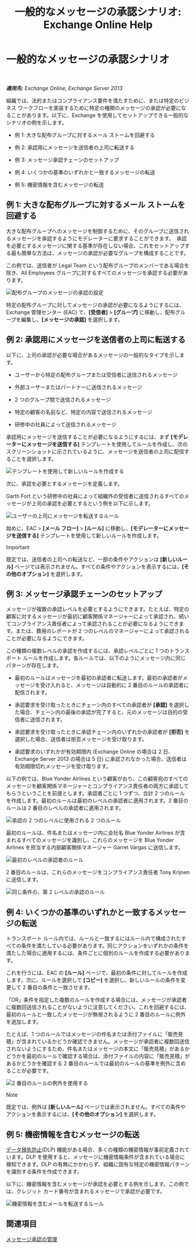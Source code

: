 ﻿---
title: '一般的なメッセージの承認シナリオ: Exchange Online Help'
TOCTitle: 一般的なメッセージの承認シナリオ
ms:assetid: 5c13a07e-c21d-4502-a9f9-fb801197e1dd
ms:mtpsurl: https://technet.microsoft.com/ja-jp/library/Dd298007(v=EXCHG.150)
ms:contentKeyID: 49896268
ms.date: 05/22/2018
mtps_version: v=EXCHG.150
ms.translationtype: HT
---

# 一般的なメッセージの承認シナリオ

 

_**適用先:** Exchange Online, Exchange Server 2013_

組織では、法的またはコンプライアンス要件を満たすために、または特定のビジネス ワークフローを実装するために特定の種類のメッセージの承認が必要になることがあります。以下に、Exchange を使用してセットアップできる一般的なシナリオの例を示します。

  - 例 1: 大きな配布グループに対するメール ストームを回避する

  - 例 2: 承認用にメッセージを送信者の上司に転送する

  - 例 3: メッセージ承認チェーンのセットアップ

  - 例 4: いくつかの基準のいずれかと一致するメッセージの転送

  - 例 5: 機密情報を含むメッセージの転送

## 例 1: 大きな配布グループに対するメール ストームを回避する

大きな配布グループへのメッセージを制御するために、そのグループに送信されるメッセージを承認するようにモデレーターに要求することができます。　承認を必要とするメッセージに関する基準が存在しない場合、これをセットアップする最も簡単な方法は、メッセージの承認が必要なグループを構成することです。

この例では、送信者が Legal Team という配布グループのメンバーである場合を除き、All Employees グループに対するすべてのメッセージを承認する必要があります。

![配布グループのメッセージの承認の設定](images/Dd298007.77721509-93f9-4a90-8d77-986db2b0acf4(EXCHG.150).png "配布グループのメッセージの承認の設定")

特定の配布グループに対してメッセージの承認が必要になるようにするには、Exchange 管理センター (EAC) で、**\[受信者\]** \> **\[グループ\]** に移動し、配布グループを編集し、**\[メッセージの承認\]** を選択します。

## 例 2: 承認用にメッセージを送信者の上司に転送する

以下に、上司の承認が必要な場合があるメッセージの一般的なタイプを示します。

  - ユーザーから特定の配布グループまたは受信者に送信されるメッセージ

  - 外部ユーザーまたはパートナーに送信されるメッセージ

  - 2 つのグループ間で送信されるメッセージ

  - 特定の顧客の名前など、特定の内容で送信されるメッセージ

  - 研修中の社員によって送信されるメッセージ

承認用にメッセージを送信することが必要になるようにするには、まず **\[モデレーターにメッセージを送信する\]** テンプレートを使用してルールを作成し、次のスクリーンショットに示されているように、メッセージを送信者の上司に配信することを選択します。

![テンプレートを使用して新しいルールを作成する](images/Dd298007.051a5653-1a09-4db4-908f-48b56cc8d13f(EXCHG.150).png "テンプレートを使用して新しいルールを作成する")

次に、承認を必要とするメッセージを定義します。

Garth Fort という研修中の社員によって組織外の受信者に送信されるすべてのメッセージが上司の承認を必要とするという例を以下に示します。

![ユーザーの上司にメッセージを転送するルール](images/Dd298007.7f94c22e-b5ba-45a3-9ccd-31996b6c863a(EXCHG.150).png "ユーザーの上司にメッセージを転送するルール")

始めに、EAC \> **\[メール フロー\]** \> **\[ルール\]** に移動し、**\[モデレーターにメッセージを送信する\]** テンプレートを使用して新しいルールを作成します。


> [!IMPORTANT]
> 既定では、送信者の上司への転送など、一部の条件やアクションは <STRONG>[新しいルール]</STRONG> ページでは表示されません。すべての条件やアクションを表示するには、<STRONG>[その他のオプション]</STRONG> を選択します。



## 例 3: メッセージ承認チェーンのセットアップ

メッセージが複数の承認レベルを必要とするようにできます。たとえば、特定の顧客に対するメッセージが最初に顧客関係マネージャーによって承認され、続いてコンプライアンス責任者によって承認されることが必要になるようにできます。または、費用のレポートが 2 つのレベルのマネージャーによって承認されることが必要になるようにできます。

この種類の複数レベルの承認を作成するには、承認レベルごとに 1 つのトランスポート ルールを作成します。各ルールでは、以下のようにメッセージ内に同じパターンが存在します。

  - 最初のルールはメッセージを最初の承認者に転送します。最初の承認者がメッセージを受け入れると、メッセージは自動的に 2 番目のルールの承認者に配信されます。

  - 承認要求を受け取ったときにチェーン内のすべての承認者が **\[承認\]** を選択した場合、チェーン内の最後の承認が完了すると、元のメッセージは目的の受信者に送信されます。

  - 承認要求を受け取ったときに承認チェーン内のいずれかの承認者が **\[拒否\]** を選択した場合、送信者は拒否メッセージを受け取ります。

  - 承認要求のいずれかが有効期限内 (Exchange Online の場合は 2 日、Exchange Server 2013 の場合は 5 日) に承認されなかった場合、送信者は有効期限切れメッセージを受け取ります。

以下の例では、Blue Yonder Airlines という顧客がおり、この顧客宛のすべてのメッセージを顧客関係マネージャーとコンプライアンス責任者の両方に承認してもらうということを前提とします。承認者ごとに 1 つずつ、合計 2 つのルールを作成します。最初のルールは最初のレベルの承認者に適用されます。2 番目のルールは 2 番目のレベルの承認者に適用されます。

![承認の 2 つのレベルに使用される 2 つのルール](images/Dd298007.29686c05-eaa0-42b9-86ad-d577f656392c(EXCHG.150).png "承認の 2 つのレベルに使用される 2 つのルール")

最初のルールは、件名またはメッセージ内に会社名 Blue Yonder Airlines が含まれるすべてのメッセージを識別し、これらのメッセージを Blue Yonder Airlines を担当する内部顧客関係マネージャー Garret Vargas に送信します。

![最初のレベルの承認者のルール](images/Dd298007.e22d1c04-85c5-4227-88e6-b118d5593350(EXCHG.150).png "最初のレベルの承認者のルール")

2 番目のルールは、これらのメッセージをコンプライアンス責任者 Tony Krijnen に送信します。

![同じ条件の、第 2 レベルの承認のルール](images/Dd298007.5d888786-8e48-4459-ab86-8a4b9a016d58(EXCHG.150).png "同じ条件の、第 2 レベルの承認のルール")

## 例 4: いくつかの基準のいずれかと一致するメッセージの転送

トランスポート ルール内では、ルールと一致するにはルール内で構成されたすべての条件を満たしている必要があります。同じアクションをいずれかの条件を満たした場合に適用するには、条件ごとに個別のルールを作成する必要があります。

これを行うには、EAC の **\[ルール\]** ページで、最初の条件に対してルールを作成します。次に、ルールを選択して **\[コピー\]** を選択し、新しいルールの条件を変更して 2 番目の条件と一致させます。

「OR」条件を指定した複数のルールを作成する場合には、メッセージが承認者に複数回送信されることがないように注意してください。これを回避するには、最初のルールと一致したメッセージが無視されるように 2 番目のルールに例外を追加します。

たとえば、1 つのルールではメッセージの件名または添付ファイルに「販売見積」が含まれているかどうか確認できません。メッセージが承認者に複数回送信されないようにするため、件名またはメッセージの本文に「販売見積」があるかどうかを最初のルールで確認する場合は、添付ファイルの内容に「販売見積」があるかどうかを確認する 2 番目のルールでは最初のルールの基準を例外に含めることが必要です。

![2 番目のルールの例外を使用する](images/Dd298007.c39bbdcf-c619-4f84-8922-114ad1da824d(EXCHG.150).png "2 番目のルールの例外を使用する")


> [!NOTE]
> 既定では、例外は <STRONG>[新しいルール]</STRONG> ページでは表示されません。すべての条件やアクションを表示するには、<STRONG>[その他のオプション]</STRONG> を選択します。



## 例 5: 機密情報を含むメッセージの転送

[データ損失防止](technical-overview-of-dlp-data-loss-prevention-in-exchange.md)(DLP) 機能がある場合、多くの種類の機密情報が事前定義されています。DLP を使用すると、メッセージに機密情報条件が含まれている場合に検知できます。DLP の有無にかかわらず、組織に固有な特定の機密情報パターンを識別する条件を作成できます。

以下に、機密情報を含むメッセージが承認を必要とする例を示します。この例では、クレジット カード番号が含まれるメッセージで承認が必要です。

![機密情報を含むメールを転送するルール](images/Dd298007.7ec1ca74-5d20-42ea-a9ee-3a8b25beb7df(EXCHG.150).png "機密情報を含むメールを転送するルール")

## 関連項目


[メッセージ承認の管理](manage-message-approval-exchange-2013-help.md)

